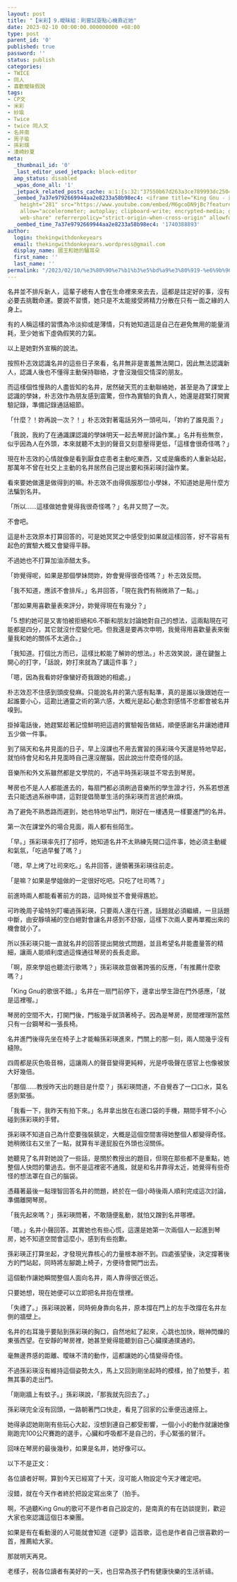 ```yaml
---
layout: post
title: "【米彩】9.曖昧組：則嘗試耍點心機靠近她"
date: 2023-02-10 00:00:00.000000000 +08:00
type: post
parent_id: '0'
published: true
password: ''
status: publish
categories:
- TWICE
- 同人
- 喜歡曖昧假說
tags:
- CP文
- 米彩
- 紗瑜
- Twice
- twice 同人文
- 名井南
- 周子瑜
- 孫彩瑛
- 湊崎紗夏
meta:
  _thumbnail_id: '0'
  _last_editor_used_jetpack: block-editor
  amp_status: disabled
  _wpas_done_all: '1'
  _jetpack_related_posts_cache: a:1:{s:32:"37550b67d263a3ce789993dc25046c5f";a:2:{s:7:"expires";i:1736455036;s:7:"payload";a:6:{i:0;a:1:{s:2:"id";i:3453;}i:1;a:1:{s:2:"id";i:3530;}i:2;a:1:{s:2:"id";i:3418;}i:3;a:1:{s:2:"id";i:3504;}i:4;a:1:{s:2:"id";i:293;}i:5;a:1:{s:2:"id";i:3535;}}}}
  _oembed_7a37e9792669944aa2e8233a58b98ec4: <iframe title="King Gnu - 逆夢" width="500"
    height="281" src="https://www.youtube.com/embed/M6gcoDN9jBc?feature=oembed" frameborder="0"
    allow="accelerometer; autoplay; clipboard-write; encrypted-media; gyroscope; picture-in-picture;
    web-share" referrerpolicy="strict-origin-when-cross-origin" allowfullscreen></iframe>
  _oembed_time_7a37e9792669944aa2e8233a58b98ec4: '1740388893'
author:
  login: thekingwithdonkeyears
  email: thekingwithdonkeyears.wordpress@gmail.com
  display_name: 國王和她的驢耳朵
  first_name: ''
  last_name: ''
permalink: "/2023/02/10/%e3%80%90%e7%b1%b3%e5%bd%a9%e3%80%919-%e6%9b%96%e6%98%a7%e7%b5%84%ef%bc%9a%e5%89%87%e5%98%97%e8%a9%a6%e8%80%8d%e9%bb%9e%e5%bf%83%e6%a9%9f%e9%9d%a0%e8%bf%91%e5%a5%b9/"
---
```


名井並不排斥新人，這輩子總有人會在生命裡來來去去，這都是註定好的事，沒有必要去挑戰命運。要說不習慣，她只是不太能接受將精力分散在只有一面之緣的人身上。

有的人稱這樣的習慣為冷淡抑或是薄情，只有她知道這是自己在避免無用的能量消耗，至少她省下虛偽假笑的力氣。

以上是她對外宣稱的說法。

按照朴志效認識名井的這些日子來看，名井無非是害羞無法開口，因此無法認識新人，認識人後也不懂得主動保持聯絡，才會沒幾個交情深的朋友。

而這樣個性慢熟的人盡皆知的名井，居然破天荒的主動聯絡她，甚至是為了課堂上認識的學妹，朴志效作為朋友感到震驚，但作為實驗的負責人，她還是趕緊打開實驗記錄，準備記錄通話細節。

「什麼？！妳再說一次？！」朴志效對著電話另外一頭吼叫，「妳約了誰見面？」

「我說，我約了在通識課認識的學妹明天一起去琴房討論作業。」名井有些無奈，似乎因為人在外頭，本來就聽不太到的聲音又刻意壓得更低，「這樣會很奇怪嗎？」

現在朴志效的心情就像是看到厭食症患者主動吃東西，又或是癱瘓的人重新站起，那萬年不曾在社交上主動的名井居然自己提出要和孫彩瑛討論作業。

看來要她做還是做得到的嘛。朴志效不由得佩服那位小學妹，不知道她是用什麼方法騙到名井。

「所以......這樣做她會覺得我很奇怪嗎？」名井又問了一次。

不會吧。

這是朴志效原本打算回答的，可是她冥冥之中感受到如果就這樣回答，好不容易有起色的實驗大概又會變得平靜。

不過她也不打算加油添醋太多。

「妳覺得呢，如果是那個學妹問妳，妳會覺得很奇怪嗎？」朴志效反問。

「我不知道，應該不會排斥。」名井回答，「現在我們有稍微熟了一點。」

「那如果用喜歡量表來評分，妳覺得現在有幾分？」

「5.想約她可是又害怕被拒絕和6.不斷和朋友討論她對自己的想法，這兩點現在可能都是四分，其它就沒什麼變化吧。但我還是要再次申明，我覺得用喜歡量表來衡量我和她的關係不太適合。」

「我知道。打個比方而已，這樣比較能了解妳的想法。」朴志效笑說，邊在鍵盤上開心的打字，「話說，妳打來就為了講這件事？」

「嗯，因為我看妳好像蠻好奇我跟她的相處。」

朴志效忍不住感到頭皮發麻。只能說名井的第六感有點準，真的是誰以後跟她在一起誰要小心，這勘比通靈之術的第六感，大概光是起心動念對感情不忠都會被名井嗅到。

掛掉電話後，她趕緊趁著記憶鮮明把這週的實驗報告做結，順便感謝名井讓她禮拜五少做一件事。

到了隔天和名井見面的日子，早上沒課也不用去實習的孫彩瑛今天還是特地早起，就怕待會兒和名井見面時自己還沒醒腦，因此說出什麼奇怪的話。

音樂所和外文系雖然都是文學院的，不過平時孫彩瑛並不常去到琴房。

琴房也不是人人都能進去的，每扇門都必須刷過音樂所的學生證才行，外系若想進去只能透過系辦申請，這對提倡簡單生活的孫彩瑛而言過於麻煩。

為了避免不熟悉路而遲到，她也特地早出門，剛好在一樓遇見一樣要進門的名井。

第一次在課堂外的場合見面，兩人都有些陌生。

「早。」孫彩瑛率先打了招呼，她知道名井不太熟練先開口這件事，她必須主動緩和氣氛，「吃過早餐了嗎？」

「嗯，早上烤了吐司來吃。」名井回答，邊領著孫彩瑛往前走。

「是嘛？如果是學姐做的一定很好吃吧。只吃了吐司嗎？」

前進時兩人都能看著前方的路，這時候並不會覺得尷尬。

可昨晚周子瑜特別叮囑過孫彩瑛，只要兩人還在行進，話題就必須繼續，一旦話題中斷，由安靜填補的空白絕對會讓名井感到不舒服，這樣下次兩人要再單獨出來的機會就小了。

所以孫彩瑛只能一直就名井的回答提出開放式問題，並且希望名井能盡量答的精細，讓兩人能順利度過這條通往琴房的長長走廊。

「啊，原來學姐也聽流行歌嗎？」孫彩瑛故意做著誇張的反應，「有推薦什麼歌嗎？」

「King Gnu的歌很不錯。」名井在一扇門前停下，邊拿出學生證在門外感應，「就是這裡喔。」

琴房的空間不大，打開門後，門板幾乎就頂著椅子。因為是琴房，房間裡理所當然只有一台鋼琴和一張長椅。

名井進門後得先坐在椅子上才能輪孫彩瑛進來，門關上的那一刻，兩人間幾乎沒有縫隙。

四周都是灰色吸音棉，這讓兩人的聲音變得更純粹，光是呼吸聲在感官上也像被放大好幾倍。

「那個......教授昨天出的題目是什麼？」孫彩瑛問道，不自覺吞了一口口水，莫名感到緊張。

「我看一下，我昨天有拍下來。」名井拿出放在右邊口袋的手機，期間手臂不小心碰到孫彩瑛的手臂。

孫彩瑛不知道自己為什麼要強裝鎮定，大概是這個空間害得她整個人都變得奇怪。她稍微往右又坐了一點，就算有半邊屁股在外頭也沒關係。

她聽見了名井對她說了一些話，是關於教授出的題目，但現在那些都不是重點，她整個人快悶的暈過去。倒不是這裡密不通風，就是和名井靠得太近，她覺得有些奇怪的想法罩在自己的腦袋。

憑藉著最後一點理智回答名井的問題，終於在一個小時後兩人順利完成這次討論，準備離開琴房。

「我先起來嗎？」孫彩瑛問著，不敢隨便亂動，就怕又蹭到名井哪裡。

「嗯。」名井小聲回答。其實她也有些心慌，這還是她第一次兩個人一起進到琴房，她不知道空間會這麼小，感到有些抱歉。

孫彩瑛正打算坐起，才發現光靠核心的力量根本辦不到。四處張望後，決定撐著後方的門站起，同時將左腳跪上椅子，方便待會開門出去。

這個動作讓她瞬間整個人面向名井，兩人靠得很近很近。

只要她想，現在她便可以立即把名井抱在懷裡。

「失禮了。」孫彩瑛說著，同時俯身靠向名井，原本撐在門上的左手改撐在名井左側的牆壁上。

名井的右耳幾乎要貼到孫彩瑛的胸口，自然地紅了起來，心跳也加快，眼神閃爍的東張西望。在安靜的琴房裡，她甚至覺得能聽到自己心臟撲通撲通的。

毫無邊界感的距離、曖昧不清的動作，這都讓她的心情變得奇怪。

不過孫彩瑛沒有維持這個姿勢太久，馬上又回到剛坐起時的模樣，拍了拍雙手，若無其事的走出門。

「剛剛牆上有蚊子。」孫彩瑛說，「那我就先回去了。」

孫彩瑛完全沒有回頭，一路朝著門口快走，看見了回家的公車便迅速搭上。

她得承認她剛剛有些玩心大起，沒想到連自己都受影響，一個小小的動作就讓她像剛跑完100公尺賽跑的選手，心臟和呼吸都不是自己的，手心緊張的冒汗。

回味在琴房的最後幾秒，如果是名井，她好像可以。

以下不是正文：

各位讀者好啊，算到今天已經寫了十天，沒可能人物設定今天才確定吧。

沒錯，就在今天作者終於把設定寫出來了（拍手。

啊，不過聽King Gnu的歌可不是作者自己設定的，是南真的有在訪談提到，歡迎大家也來認識這個日本樂團。

如果是有在看動漫的人可能就會知道《逆夢》這首歌，這也是作者自己很喜歡的一首，推薦給大家。

那就明天再見。

老樣子，祝各位讀者有美好的一天，也日常為孩子們有健康快樂的生活祈禱。
